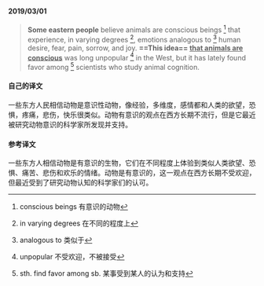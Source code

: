 #### 2019/03/01

> **Some eastern people** believe animals are conscious beings [^1] that experience, in varying degrees [^2], emotions analogous to [^3] human desire, fear, pain, sorrow, and joy. **==This idea== <u>that animals are conscious</u>** was long unpopular [^4] in the West, but it has lately found favor among [^5] scientists who study animal cognition.



#### 自己的译文

一些东方人民相信动物是意识性动物，像经验，多维度，感情都和人类的欲望，恐惧，疼痛，悲伤，快乐很类似。动物有意识的观点在西方长期不流行，但是它最近被研究动物意识的科学家所发现并支持。



#### 参考译文

一些东方人相信动物是有意识的生物，它们在不同程度上体验到类似人类欲望、恐惧、痛苦、悲伤和欢乐的情绪。动物是有意识的，这一观点在西方长期不受欢迎，但最近受到了研究动物认知的科学家们的认可。



[^1]: conscious beings 有意识的动物
[^2]: in varying degrees 在不同的程度上
[^3]: analogous to 类似于
[^4]: unpopular 不受欢迎，不被接受
[^5]: sth. find favor among sb. 某事受到某人的认为和支持